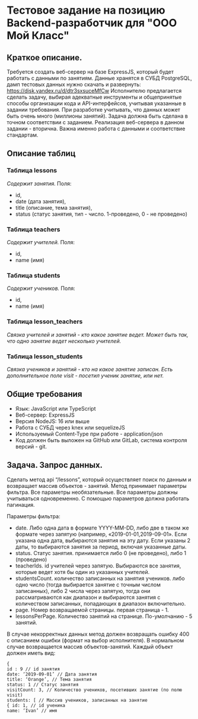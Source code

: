 # Тестовое задание на позицию Backend-разработчик для "ООО Мой Класс"

## Краткое описание.

Требуется создать веб-сервер на базе ExpressJS, который будет работать с данными по занятиям.
Данные хранятся в СУБД PostgreSQL, дамп тестовых данных нужно скачать и развернуть: https://disk.yandex.ru/d/dtr3sxsuceMfCw
Исполнителю предлагается сделать задачу, выбирая адекватные инструменты и общепринятые способы организации кода и API-интерфейсов, учитывая указанные в задании требования.
При разработке учитывать, что данных может быть очень много (миллионы занятий).
Задача должна быть сделана в точном соответствии с заданием.
Реализация веб-сервера в данном задании - вторична. Важна именно работа с данными и соответствие стандартам.

## Описание таблиц

### Таблица lessons
*Содержит занятия.*
Поля:
- id,
- date (дата занятия),
- title (описание, тема занятия),
- status (статус занятия, тип - число. 1-проведено, 0 - не проведено)

### Таблица teachers
*Содержит учителей.*
Поля:
- id,
- name (имя)

### Таблица students
*Содержит учеников.* Поля:
- id,
- name (имя)

### Таблица lesson_teachers
*Связка учителей и занятий - кто какое занятие ведет. Может быть так, что одно занятие ведет несколько учителей.*

### Таблица lesson_students
*Связка учеников и занятий - кто на какое занятие записан. Есть дополнительное поле visit - посетил ученик занятие, или нет.*

## Общие требования

- Язык: JavaScript или TypeScript
- Веб-сервер: ExpressJS
- Версия NodeJS: 16 или выше
- Работа с СУБД через knex или sequelizeJS
- Используемый Content-Type при работе - application/json
- Код должен быть выложен на GitHub или GitLab, система контроля версий - git.

## Задача. Запрос данных.

Сделать метод api “/lessons”, который осуществляет поиск по данным и возвращает массив объектов - занятий.
Метод принимает параметры фильтра.
Все параметры необязательные.
Все параметры должны учитываться одновременно.
С помощью параметров должна работать пагинация.

Параметры фильтра:
- date. Либо одна дата в формате YYYY-MM-DD, либо две в таком же формате через
запятую (например, «2019-01-01,2019-09-01». Если указана одна дата, выбираются
занятия на эту дату. Если указаны 2 даты, то выбираются занятия за период, включая
указанные даты.
- status. Статус занятия. принимается либо 0 (не проведено), либо 1 (проведено)
- teacherIds. id учителей через запятую. Выбираются все занятия, которые ведет хотя бы
один из указанных учителей.
- studentsCount. количество записанных на занятия учеников. либо одно число (тогда
выбирается занятие с точным числом записанных), либо 2 числа через запятую, тогда
они рассматриваются как диапазон и выбираются занятия с количеством записанных,
попадающих в диапазон включительно.
- page. Номер возвращаемой страницы. первая страница - 1.
- lessonsPerPage. Количество занятий на странице. По-умолчанию - 5 занятий.

В случае некорректных данных метод должен возвращать ошибку 400 с описанием ошибки (формат на выбор исполнителя).
В нормальном случае возвращается массив объектов-занятий. Каждый объект должен иметь
вид:
```
{
id : 9 // id занятия
date: ‘2019-09-01’ // Дата занятия
title: ‘Orange’, // Тема занятия
status: 1 // Статус занятия
visitCount: 3, // Количество учеников, посетивших занятие (по полю visit)
students: [ // Массив учеников, записанных на занятие
{ id: 1, // id ученика
name: ‘Ivan’ // имя
```